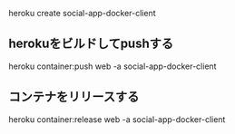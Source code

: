 heroku create social-app-docker-client

## herokuをビルドしてpushする
heroku container:push web -a social-app-docker-client

## コンテナをリリースする
heroku container:release web -a social-app-docker-client